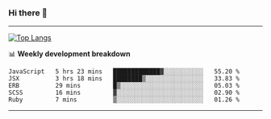 ### Hi there 👋

-------
[![Top Langs](https://github-readme-stats.vercel.app/api/top-langs/?username=ashish-r)](https://github.com/anuraghazra/github-readme-stats)

📊 **Weekly development breakdown**
<!--START_SECTION:waka-->
```text
JavaScript   5 hrs 23 mins   █████████████▓░░░░░░░░░░░   55.20 % 
JSX          3 hrs 18 mins   ████████▒░░░░░░░░░░░░░░░░   33.83 % 
ERB          29 mins         █▒░░░░░░░░░░░░░░░░░░░░░░░   05.03 % 
SCSS         16 mins         ▓░░░░░░░░░░░░░░░░░░░░░░░░   02.90 % 
Ruby         7 mins          ▒░░░░░░░░░░░░░░░░░░░░░░░░   01.26 % 
```
<!--END_SECTION:waka-->
-------

<!--
**ashish-r/ashish-r** is a ✨ _special_ ✨ repository because its `README.md` (this file) appears on your GitHub profile.

Here are some ideas to get you started:

- 🔭 I’m currently working on ...
- 🌱 I’m currently learning ...
- 👯 I’m looking to collaborate on ...
- 🤔 I’m looking for help with ...
- 💬 Ask me about ...
- 📫 How to reach me: ...
- 😄 Pronouns: ...
- ⚡ Fun fact: ...
-->
